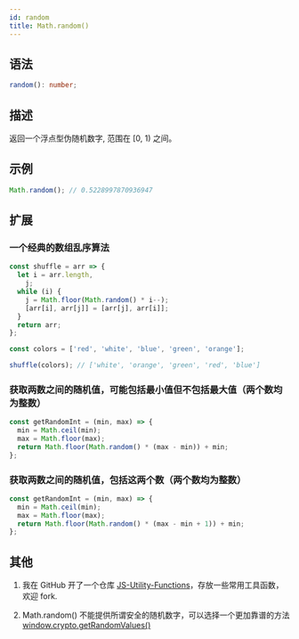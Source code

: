 ```yaml
---
id: random
title: Math.random()
---
```


## 语法

```ts
random(): number;
```

## 描述

返回一个浮点型伪随机数字, 范围在 [0, 1) 之间。

## 示例

```js
Math.random(); // 0.5228997870936947
```

## 扩展

### 一个经典的数组乱序算法

```js
const shuffle = arr => {
  let i = arr.length,
    j;
  while (i) {
    j = Math.floor(Math.random() * i--);
    [arr[i], arr[j]] = [arr[j], arr[i]];
  }
  return arr;
};

const colors = ['red', 'white', 'blue', 'green', 'orange'];

shuffle(colors); // ['white', 'orange', 'green', 'red', 'blue']
```

### 获取两数之间的随机值，可能包括最小值但不包括最大值（两个数均为整数）

```js
const getRandomInt = (min, max) => {
  min = Math.ceil(min);
  max = Math.floor(max);
  return Math.floor(Math.random() * (max - min)) + min;
};
```

### 获取两数之间的随机值，包括这两个数（两个数均为整数）

```js
const getRandomInt = (min, max) => {
  min = Math.ceil(min);
  max = Math.floor(max);
  return Math.floor(Math.random() * (max - min + 1)) + min;
};
```

## 其他

1. 我在 GitHub 开了一个仓库 [JS-Utility-Functions](https://github.com/YanceyOfficial/JS-Utility-Functions)，存放一些常用工具函数，欢迎 fork.

2. Math.random() 不能提供所谓安全的随机数字，可以选择一个更加靠谱的方法 [window.crypto.getRandomValues()](https://developer.mozilla.org/zh-CN/docs/Web/API/RandomSource/getRandomValues)
